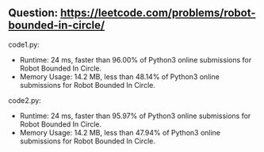 ## Question: https://leetcode.com/problems/robot-bounded-in-circle/

code1.py:
* Runtime: 24 ms, faster than 96.00% of Python3 online submissions for Robot Bounded In Circle.
* Memory Usage: 14.2 MB, less than 48.14% of Python3 online submissions for Robot Bounded In Circle.

code2.py:
* Runtime: 24 ms, faster than 95.97% of Python3 online submissions for Robot Bounded In Circle.
* Memory Usage: 14.2 MB, less than 47.94% of Python3 online submissions for Robot Bounded In Circle.